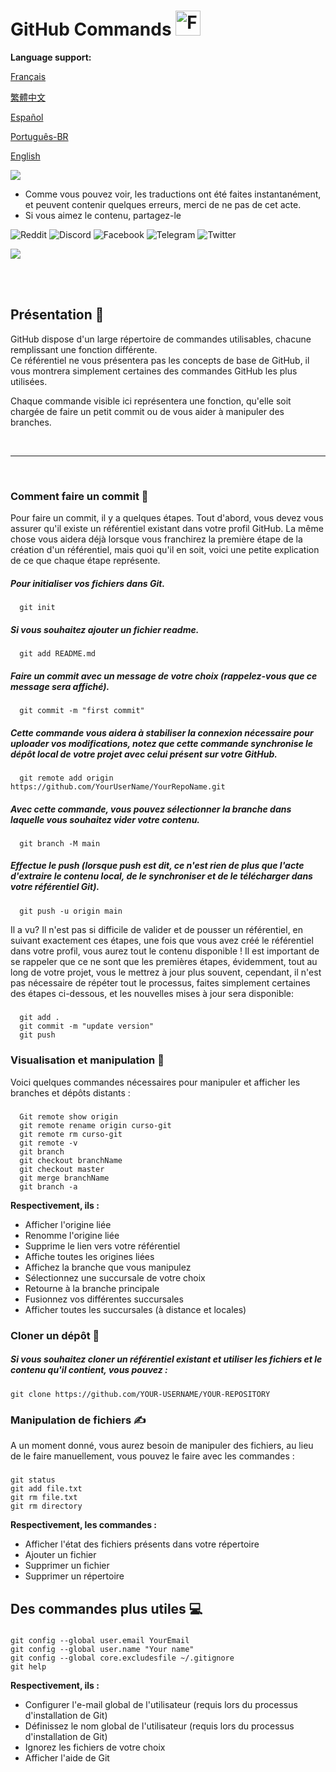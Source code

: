 # GitHub Commands <img src="https://user-images.githubusercontent.com/74038190/216122041-518ac897-8d92-4c6b-9b3f-ca01dcaf38ee.png" alt="Fire" width="40" />

**Language support:**

<p>
    <a href="/GitDocs/readme_fr.md">Français </a>
<p/> 
<p>
    <a href="/GitDocs/readme_ch.md">繁體中文</a>
<p/> 
<p>
    <a href="/GitDocs/readme_es.md">Español</a>
<p/>
<p>
    <a href="/GitDocs/readme_pt-br.md">Português-BR</a>
<p/>
<p>
    <a href="/README.md">English</a>
<p/> 

![](https://i.imgur.com/waxVImv.png)

* Comme vous pouvez voir, les traductions ont été faites instantanément, et peuvent contenir quelques erreurs, merci de ne pas de cet acte.
* Si vous aimez le contenu, partagez-le
  
![Reddit](https://img.shields.io/badge/Reddit-%23FF4500.svg?style=for-the-badge&logo=Reddit&logoColor=white)
![Discord](https://img.shields.io/badge/Discord-%235865F2.svg?style=for-the-badge&logo=discord&logoColor=white)
![Facebook](https://img.shields.io/badge/Facebook-%231877F2.svg?style=for-the-badge&logo=Facebook&logoColor=white)
![Telegram](https://img.shields.io/badge/Telegram-2CA5E0?style=for-the-badge&logo=telegram&logoColor=white)
![Twitter](https://img.shields.io/badge/Twitter-%231DA1F2.svg?style=for-the-badge&logo=Twitter&logoColor=white)

![](https://i.imgur.com/waxVImv.png)

<br/>
<br/>

## Présentation 👶

GitHub dispose d'un large répertoire de commandes utilisables, chacune remplissant une fonction différente. <br />
Ce référentiel ne vous présentera pas les concepts de base de GitHub, il vous montrera simplement certaines des commandes GitHub les plus utilisées.

Chaque commande visible ici représentera une fonction, qu'elle soit chargée de faire un petit commit ou de vous aider à manipuler des branches.

<br/>

---

<br/>

### Comment faire un commit 🐤

Pour faire un commit, il y a quelques étapes. Tout d'abord, vous devez vous assurer qu'il existe un référentiel existant dans votre profil GitHub.
La même chose vous aidera déjà lorsque vous franchirez la première étape de la création d'un référentiel, mais quoi qu'il en soit, voici une petite explication de ce que chaque étape représente.

##### Pour initialiser vos fichiers dans Git.
      git init
      
##### Si vous souhaitez ajouter un fichier readme.
      git add README.md

##### Faire un commit avec un message de votre choix (rappelez-vous que ce message sera affiché).
      git commit -m "first commit"

##### Cette commande vous aidera à stabiliser la connexion nécessaire pour uploader vos modifications, notez que cette commande synchronise le dépôt local de votre projet avec celui présent sur votre GitHub.
      git remote add origin https://github.com/YourUserName/YourRepoName.git

##### Avec cette commande, vous pouvez sélectionner la branche dans laquelle vous souhaitez vider votre contenu.
      git branch -M main

##### Effectue le push (lorsque _push_ est dit, ce n'est rien de plus que l'acte d'extraire le contenu local, de le synchroniser et de le télécharger dans votre référentiel Git).
      git push -u origin main

Il a vu? Il n'est pas si difficile de valider et de pousser un référentiel, en suivant exactement ces étapes, une fois que vous avez créé le référentiel dans votre profil, vous aurez tout le contenu disponible !
Il est important de se rappeler que ce ne sont que les premières étapes, évidemment, tout au long de votre projet, vous le mettrez à jour plus souvent, cependant, il n'est pas nécessaire de répéter tout le processus, faites simplement certaines des étapes ci-dessous, et les nouvelles mises à jour sera disponible:

#####
      git add . 
      git commit -m "update version"
      git push


### Visualisation et manipulation 🙌

Voici quelques commandes nécessaires pour manipuler et afficher les branches et dépôts distants :

#####
      Git remote show origin
      git remote rename origin curso-git
      git remote rm curso-git
      git remote -v
      git branch
      git checkout branchName
      git checkout master
      git merge branchName
      git branch -a

**Respectivement, ils :**

* Afficher l'origine liée
* Renomme l'origine liée
* Supprime le lien vers votre référentiel
* Affiche toutes les origines liées
* Affichez la branche que vous manipulez
* Sélectionnez une succursale de votre choix
* Retourne à la branche principale
* Fusionnez vos différentes succursales
* Afficher toutes les succursales (à distance et locales)


### Cloner un dépôt 👷

##### Si vous souhaitez cloner un référentiel existant et utiliser les fichiers et le contenu qu'il contient, vous pouvez :
    git clone https://github.com/YOUR-USERNAME/YOUR-REPOSITORY


### Manipulation de fichiers ✍️

A un moment donné, vous aurez besoin de manipuler des fichiers, au lieu de le faire manuellement, vous pouvez le faire avec les commandes :

#####
    git status
    git add file.txt
    git rm file.txt
    git rm directory 

**Respectivement, les commandes :**

* Afficher l'état des fichiers présents dans votre répertoire
* Ajouter un fichier
* Supprimer un fichier
* Supprimer un répertoire


## Des commandes plus utiles 💻

#####
    git config --global user.email YourEmail
    git config --global user.name "Your name"
    git config --global core.excludesfile ~/.gitignore
    git help

**Respectivement, ils :**

* Configurer l'e-mail global de l'utilisateur (requis lors du processus d'installation de Git)
* Définissez le nom global de l'utilisateur (requis lors du processus d'installation de Git)
* Ignorez les fichiers de votre choix
* Afficher l'aide de Git
